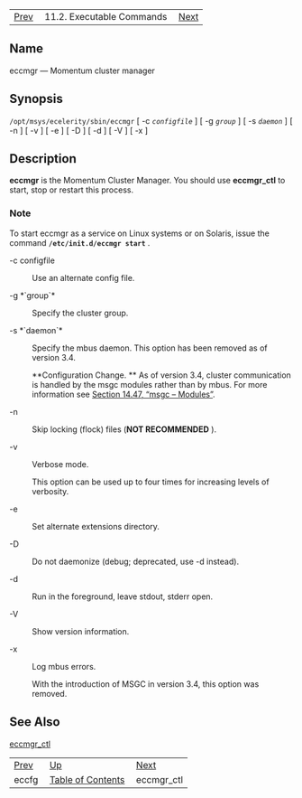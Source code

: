 |     |     |     |
| --- | --- | --- |
| [Prev](executable.eccfg)  | 11.2. Executable Commands |  [Next](executable.eccmgr_ctl.php) |

<a name="executable.eccmgr"></a>
## Name

eccmgr — Momentum cluster manager

## Synopsis

`/opt/msys/ecelerity/sbin/eccmgr` [ -c *`configfile`* ] [ -g *`group`* ] [ -s *`daemon`* ] [ -n ] [ -v ] [ -e ] [ -D ] [ -d ] [ -V ] [ -x ]

<a name="idp14432512"></a>
## Description

**eccmgr** is the Momentum Cluster Manager. You should use **eccmgr_ctl** to start, stop or restart this process.

### Note

To start eccmgr as a service on Linux systems or on Solaris, issue the command **`/etc/init.d/eccmgr start`**       .

<dl className="variablelist">

<dt>-c configfile</dt>

<dd>

Use an alternate config file.

</dd>

<dt>-g *`group`*</dt>

<dd>

Specify the cluster group.

</dd>

<dt>-s *`daemon`*</dt>

<dd>

Specify the mbus daemon. This option has been removed as of version 3.4.

**Configuration Change. ** As of version 3.4, cluster communication is handled by the msgc modules rather than by mbus. For more information see [Section 14.47, “msgc – Modules”](modules.msgc "14.47. msgc – Modules").

</dd>

<dt>-n</dt>

<dd>

Skip locking (flock) files (**NOT RECOMMENDED** ).

</dd>

<dt>-v</dt>

<dd>

Verbose mode.

This option can be used up to four times for increasing levels of verbosity.

</dd>

<dt>-e</dt>

<dd>

Set alternate extensions directory.

</dd>

<dt>-D</dt>

<dd>

Do not daemonize (debug; deprecated, use -d instead).

</dd>

<dt>-d</dt>

<dd>

Run in the foreground, leave stdout, stderr open.

</dd>

<dt>-V</dt>

<dd>

Show version information.

</dd>

<dt>-x</dt>

<dd>

Log mbus errors.

With the introduction of MSGC in version 3.4, this option was removed.

</dd>

</dl>

<a name="idp14459200"></a>
## See Also

[eccmgr_ctl](executable.eccmgr_ctl "eccmgr_ctl")

|     |     |     |
| --- | --- | --- |
| [Prev](executable.eccfg)  | [Up](exe.commands.details.php) |  [Next](executable.eccmgr_ctl.php) |
| eccfg  | [Table of Contents](index) |  eccmgr_ctl |
